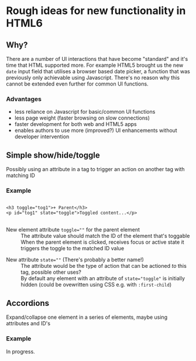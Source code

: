 <h1>Rough ideas for new functionality in HTML6</h1>

<h2>Why?</h2>

<p>There are a number of UI interactions that have become "standard" and it's time that HTML supported more. For example HTML5 brought us the new <code>date</code> input field that utilises a browser based date picker, a function that was previously only achievable using Javascript. There's no reason why this cannot be extended even further for common UI functions.</p>

<h3>Advantages</h3>
<ul>
<li>less reliance on Javascript for basic/common UI functions</li>
<li>less page weight (faster browsing on slow connections)</li>
<li>faster development for both web and HTML5 apps</li>
<li>enables authors to use more (improved?) UI enhancements without developer intervention</li>
</ul>

<h2>Simple show/hide/toggle</h2>
<p>Possibly using an attribute in a tag to trigger an action on another tag with matching ID</p>
<h3>Example</h3>
<pre>
<code>
&lt;h3 toggle="tog1"&gt;+ Parent&lt;/h3&gt;
&lt;p id="tog1" state="toggle">Toggled content...&lt;/p&gt;
</code>
</pre>
<dl>
<dt>New element attribute <code>toggle=""</code> for the parent element</dt>
<dd>The attribute value should match the ID of the element that's toggable</dd>
<dd>When the parent element is clicked, receives focus or active state it triggers the toggle to the matched ID value</dd>
</dl>
<dl>
<dt>New attribute <code>state=""</code> (There's probably a better name!)</dt>
<dd>The attribute would be the type of action that can be actioned <em>to</em> this tag, possible other uses?</dd>
<dd>By default any element with an attribute of <code>state="toggle"</code> is initially hidden (could be ovewritten using CSS e.g. with <code>:first-child</code>)</dd>
</dl>
<h2>Accordions</h2>
<p>Expand/collapse one element in a series of elements, maybe using attributes and ID's</p>
<h3>Example</h3>
<p>In progress.</p>

